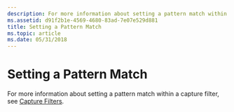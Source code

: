 ```yaml
---
description: For more information about setting a pattern match within a capture filter, see Capture Filters.
ms.assetid: d91f2b1e-4569-4680-83ad-7e07e529d881
title: Setting a Pattern Match
ms.topic: article
ms.date: 05/31/2018
---
```


# Setting a Pattern Match

For more information about setting a pattern match within a capture filter, see [Capture Filters](capture-filters.md).

 

 



